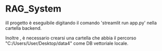 # RAG_System

iIl progetto è eseguibile digitando il comando 'streamlit run app.py' nella cartella backend.

Inoltre , è necessario crearsi una cartella che abbia il percorso "C:/Users/User/Desktop/data4" come DB vettoriale locale.
